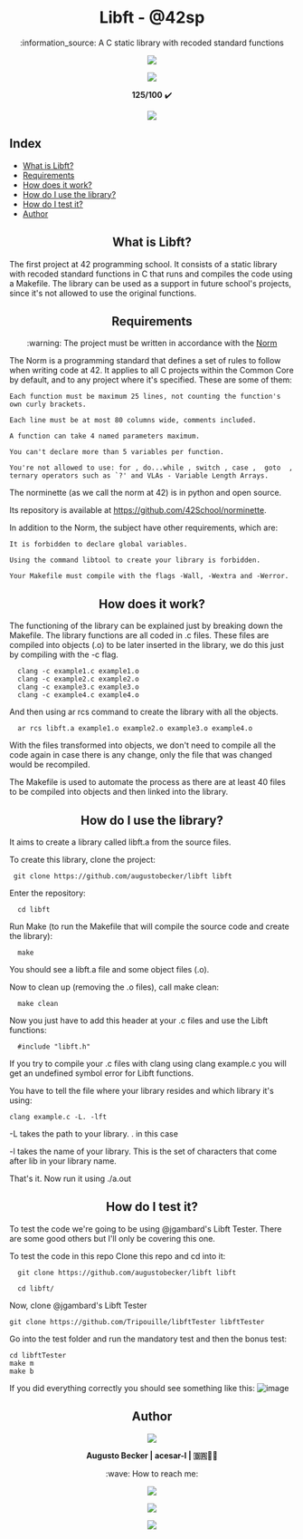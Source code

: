 <h1 align="center">  Libft - @42sp </h1>

<p align="center">:information_source: A C static library with recoded standard functions </p>

<p align="center"><a href="https://www.42sp.org.br/" target="_blank"><img src="https://img.shields.io/static/v1?label=&message=SP&color=000&style=for-the-badge&logo=42""></a></p>
<p align="center"><img src="https://user-images.githubusercontent.com/81205527/149165832-9344c9e5-6075-4268-b276-26b60efc5733.png"> </p>
<p align="center"> <strong>125/100</strong> ✔️ </p>
<p align="center"><a href="https://github.com/augustobecker/Libft/blob/master/README-ptbr.md" target="_blank"><img src="https://img.shields.io/badge/dispon%C3%ADvel%20tamb%C3%A9m%20em-PT--BR-yellow"></a></p>
 
## Index
* [What is Libft?](#what-is-libft)
* [Requirements](#requirements)
* [How does it work?](#how-does-it-work)
* [How do I use the library?](#how-do-i-use-the-library)
* [How do I test it?](#how-do-i-test-it)
* [Author](#author)

<h2 align="center" id="what-is-libft"> What is Libft? </h2>

 The first project at 42 programming school. It consists of a static library with recoded standard functions in C that runs and compiles the code using a Makefile.
 The library can be used as a support in future school's projects, since it's not allowed to use the original functions. 
 
 <h2 align="center" id="requirements"> Requirements </h2>

<p  align="center"> :warning: The project must be written in accordance with the <a href="https://github.com/42School/norminette/blob/master/pdf/en.norm.pdf" target="_blank">Norm</a> </p>
The Norm  is a programming standard that defines a set of rules to follow when writing code at 42. It applies to all C projects within the Common Core by default, and
to any project where it's specified. These are some of them:

    Each function must be maximum 25 lines, not counting the function's own curly brackets.
    
    Each line must be at most 80 columns wide, comments included.
    
    A function can take 4 named parameters maximum.
    
    You can't declare more than 5 variables per function.
    
    You're not allowed to use: for , do...while , switch , case ,  goto  ,
    ternary operators such as `?' and VLAs - Variable Length Arrays.
  The norminette (as we call the norm at 42) is in python and open source.
  
  Its repository is available at https://github.com/42School/norminette.
  
   In addition to the Norm, the subject have other requirements, which are:
  
    It is forbidden to declare global variables.
   
    Using the command libtool to create your library is forbidden.
    
    Your Makefile must compile with the flags -Wall, -Wextra and -Werror.
  
<h2 align="center" id="how-does-it-work"> How does it work? </h2>

The functioning of the library can be explained just by breaking down the Makefile. The library functions are all coded in .c files.
These files are compiled into objects (.o) to be later inserted in the library, we do this just by compiling with the -c flag.

      clang -c example1.c example1.o
      clang -c example2.c example2.o
      clang -c example3.c example3.o
      clang -c example4.c example4.o
And then using ar rcs command to create the library with all the objects.

      ar rcs libft.a example1.o example2.o example3.o example4.o

With the files transformed into objects, we don't need to compile all the code again in case there is any change, only the file that was changed would be recompiled.

The Makefile is used to automate the process as there are at least 40 files to be compiled into objects and then linked into the library.
 
<h2 align="center" id="how-do-i-use-the-library"> How do I use the library? </h2>
It aims to create a library called libft.a from the source files.

To create this library, clone the project:

     git clone https://github.com/augustobecker/libft libft
Enter the repository:

      cd libft
Run Make (to run the Makefile that will compile the source code and create the library):

      make

You should see a libft.a file and some object files (.o).

Now to clean up (removing the .o files), call make clean:

      make clean
Now you just have to add this header at your .c files and use the Libft functions:

      #include "libft.h"
If you try to compile your .c files with clang using clang example.c you will get an undefined symbol error for Libft functions.

You have to tell the file where your library resides and which library it's using:

    clang example.c -L. -lft

-L takes the path to your library. . in this case

-l takes the name of your library. This is the set of characters that come after lib in your library name.

That's it. Now run it using ./a.out

<h2 align="center" id="how-do-i-test-it"> How do I test it? </h2>

To test the code we're going to be using @jgambard's Libft Tester. There are some good others but I'll only be covering this one.

To test the code in this repo
Clone this repo and cd into it:

      git clone https://github.com/augustobecker/libft libft
      
      cd libft/
 
Now, clone @jgambard's Libft Tester
    
    git clone https://github.com/Tripouille/libftTester libftTester
Go into the test folder and run the mandatory test and then the bonus test:

    cd libftTester
    make m
    make b
    
If you did everything correctly you should see something like this:
![image](https://user-images.githubusercontent.com/81205527/149175403-68b2b73b-5669-45ff-a874-e95055abe0e3.png)

 <h2 align="center" id="author"> Author </h2>

<p align="center"><img src="https://user-images.githubusercontent.com/81205527/152089472-0aa06bd9-d882-4c83-adfc-8230d1e958c1.png"> </p>
<p align="center"><strong> Augusto Becker | acesar-l | 🇧🇷👨‍🚀</strong></p>
<p align="center"> :wave: How to reach me: </p>

<div>
  <p align="center"><a href = "mailto:augustobecker.dev@gmail.com"><img src="https://img.shields.io/badge/augustobecker.dev@gmail.com-D14836?style=for-the-badge&logo=gmail&logoColor=white"> </a></p>
  <p align="center"><a href="https://www.linkedin.com/in/augusto-becker/" target="_blank"><img src="https://img.shields.io/badge/-Augusto Becker-%230077B5?style=for-the-badge&logo=linkedin&logoColor=white" target="_blank"></a> </p>
  <p align="center"><a href="https://www.instagram.com/augusto.becker/" target="_blank"><img src="https://img.shields.io/badge/-augusto.becker-%23E4405F?style=for-the-badge&logo=instagram&logoColor=white" target="_blank"></a></p>
</div>
